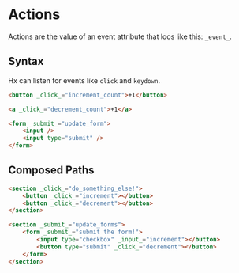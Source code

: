 # Actions

Actions are the value of an event attribute that loos like this: `_event_`.

## Syntax

Hx can listen for events like `click` and `keydown`.

```html
<button _click_="increment_count">+1</button>

<a _click_="decrement_count">+1</a>

<form _submit_="update_form">
	<input />
	<input type="submit" />
</form>
```

## Composed Paths

```html
<section _click_="do_something_else!">
	<button _click_="increment"></button>
	<button _click_="decrement"></button>
</section>
```

```html
<section _submit_="update_forms">
	<form _submit_="submit the form!">
		<input type="checkbox" _input_="increment"></button>
		<button type="submit" _click_="decrement"></button>
	</form>
</section>
```
